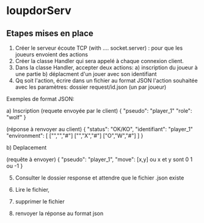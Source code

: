 # loupdorServ

## Etapes mises en place

1. Créer le serveur écoute TCP (with .... socket.server) : pour que les joueurs envoient des actions
2. Créer la classe Handler qui sera appelé à chaque connexion client.
3. Dans la classe Handler, accepter deux actions:
   a) inscription du joueur à une partie
   b) déplacment d'un jouer avec son identifiant
4. Qq soit l'action, écrire dans un fichier au format JSON l'action souhaitée avec les paramètres: dossier request/id.json (un par joueur)

Exemples de format JSON:

a) Inscription
(requete envoyée par le client)
{
"pseudo": "player_1"
"role": "wolf"
}

(réponse à renvoyer au client)
{
"status": "OK/KO",
"identifiant": "player_1"
"environment": [
["","","#"]
["","X","#"]
["O","W","#"]
]
}

b) Deplacement

(requête à envoyer)
{
"pseudo": "player_1",
"move": [x,y] ou x et y sont 0 1 ou -1
}

5. Consulter le dossier response et attendre que le fichier <id>.json existe

6. Lire le fichier,

7. supprimer le fichier

8. renvoyer la réponse au format json
